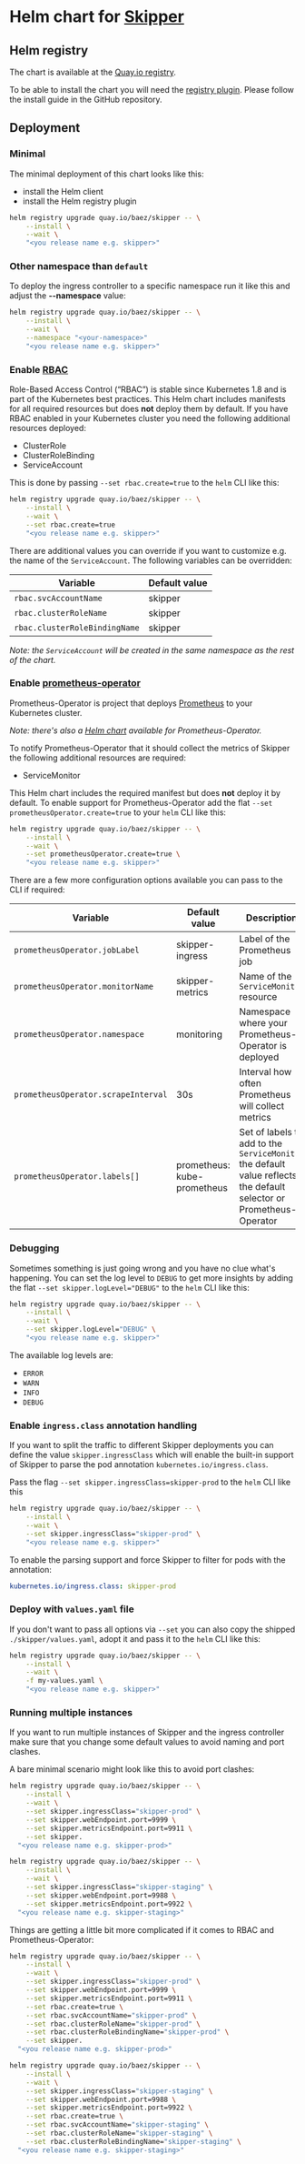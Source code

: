 # Helm chart for [Skipper](https://github.com/zalando/skipper)

## Helm registry

The chart is available at the [Quay.io registry](https://quay.io/application/baez/skipper).

To be able to install the chart you will need the [registry plugin](https://github.com/app-registry/appr-helm-plugin).
Please follow the install guide in the GitHub repository.

## Deployment

### Minimal

The minimal deployment of this chart looks like this:

- install the Helm client
- install the Helm registry plugin

```bash
helm registry upgrade quay.io/baez/skipper -- \
    --install \
    --wait \
    "<you release name e.g. skipper>"
```

### Other namespace than `default`

To deploy the ingress controller to a specific namespace run it like this and adjust the **--namespace** value:

```bash
helm registry upgrade quay.io/baez/skipper -- \
    --install \
    --wait \
    --namespace "<your-namespace>"
    "<you release name e.g. skipper>"
```

### Enable [RBAC](https://kubernetes.io/docs/admin/authorization/rbac/)

Role-Based Access Control (“RBAC”) is stable since Kubernetes 1.8 and is part of the Kubernetes best practices.
This Helm chart includes manifests for all required resources but does **not** deploy them by default.
If you have RBAC enabled in your Kubernetes cluster you need the following additional resources deployed:

- ClusterRole
- ClusterRoleBinding
- ServiceAccount

This is done by passing `--set rbac.create=true` to the `helm` CLI like this:

```bash
helm registry upgrade quay.io/baez/skipper -- \
    --install \
    --wait \
    --set rbac.create=true
    "<you release name e.g. skipper>"
```

There are additional values you can override if you want to customize e.g. the name of the `ServiceAccount`.
The following variables can be overridden:

| Variable                      | Default value |
|-------------------------------|---------------|
| `rbac.svcAccountName`         | skipper       |
| `rbac.clusterRoleName`        | skipper       |
| `rbac.clusterRoleBindingName` | skipper       |

_Note: the `ServiceAccount` will be created in the same namespace as the rest of the chart._

### Enable [prometheus-operator](https://github.com/coreos/prometheus-operator)

Prometheus-Operator is project that deploys [Prometheus](https://prometheus.io/) to your Kubernetes cluster.

_Note: there's also a [Helm chart](https://github.com/coreos/prometheus-operator/tree/master/helm) available for Prometheus-Operator._

To notify Prometheus-Operator that it should collect the metrics of Skipper the following additional resources are required:

- ServiceMonitor

This Helm chart includes the required manifest but does **not** deploy it by default.
To enable support for Prometheus-Operator add the flat `--set prometheusOperator.create=true` to your `helm` CLI like this:

```bash
helm registry upgrade quay.io/baez/skipper -- \
    --install \
    --wait \
    --set prometheusOperator.create=true \
    "<you release name e.g. skipper>"
```

There are a few more configuration options available you can pass to the CLI if required:

| Variable                            | Default value               | Description                                                                                                         |
|-------------------------------------|-----------------------------|---------------------------------------------------------------------------------------------------------------------|
| `prometheusOperator.jobLabel`       | skipper-ingress             | Label of the Prometheus job                                                                                         |
| `prometheusOperator.monitorName`    | skipper-metrics             | Name of the `ServiceMonitor` resource                                                                               |
| `prometheusOperator.namespace`      | monitoring                  | Namespace where your Prometheus-Operator is deployed                                                                |
| `prometheusOperator.scrapeInterval` | 30s                         | Interval how often Prometheus will collect metrics                                                                  |
| `prometheusOperator.labels[]`       | prometheus: kube-prometheus | Set of labels to add to the `ServiceMonitor` the default value reflects the default selector or Prometheus-Operator |

### Debugging

Sometimes something is just going wrong and you have no clue what's happening.
You can set the log level to `DEBUG` to get more insights by adding the flat `--set skipper.logLevel="DEBUG"` to the `helm` CLI like this:

```bash
helm registry upgrade quay.io/baez/skipper -- \
    --install \
    --wait \
    --set skipper.logLevel="DEBUG" \
    "<you release name e.g. skipper>"
```

The available log levels are:

- `ERROR`
- `WARN`
- `INFO`
- `DEBUG`

### Enable `ingress.class` annotation handling

If you want to split the traffic to different Skipper deployments you can define the value `skipper.ingressClass` which will enable the built-in support of Skipper to parse the pod annotation `kubernetes.io/ingress.class`.

Pass the flag `--set skipper.ingressClass=skipper-prod` to the `helm` CLI like this

```bash
helm registry upgrade quay.io/baez/skipper -- \
    --install \
    --wait \
    --set skipper.ingressClass="skipper-prod" \
    "<you release name e.g. skipper>"
```

To enable the parsing support and force Skipper to filter for pods with the annotation:

```yaml
kubernetes.io/ingress.class: skipper-prod
```

### Deploy with `values.yaml` file

If you don't want to pass all options via `--set` you can also copy the shipped `./skipper/values.yaml`, adopt it and pass it to the `helm` CLI like this:

```bash
helm registry upgrade quay.io/baez/skipper -- \
    --install \
    --wait \
    -f my-values.yaml \
    "<you release name e.g. skipper>"
```

### Running multiple instances

If you want to run multiple instances of Skipper and the ingress controller make sure that you change some default values to avoid naming and port clashes.

A bare minimal scenario might look like this to avoid port clashes:

```bash
helm registry upgrade quay.io/baez/skipper -- \
    --install \
    --wait \
    --set skipper.ingressClass="skipper-prod" \
    --set skipper.webEndpoint.port=9999 \
    --set skipper.metricsEndpoint.port=9911 \
    --set skipper.
  "<you release name e.g. skipper-prod>"

helm registry upgrade quay.io/baez/skipper -- \
    --install \
    --wait \
    --set skipper.ingressClass="skipper-staging" \
    --set skipper.webEndpoint.port=9988 \
    --set skipper.metricsEndpoint.port=9922 \
  "<you release name e.g. skipper-staging>"
```

Things are getting a little bit more complicated if it comes to RBAC and Prometheus-Operator:

```bash
helm registry upgrade quay.io/baez/skipper -- \
    --install \
    --wait \
    --set skipper.ingressClass="skipper-prod" \
    --set skipper.webEndpoint.port=9999 \
    --set skipper.metricsEndpoint.port=9911 \
    --set rbac.create=true \
    --set rbac.svcAccountName="skipper-prod" \
    --set rbac.clusterRoleName="skipper-prod" \
    --set rbac.clusterRoleBindingName="skipper-prod" \
    --set skipper.
  "<you release name e.g. skipper-prod>"

helm registry upgrade quay.io/baez/skipper -- \
    --install \
    --wait \
    --set skipper.ingressClass="skipper-staging" \
    --set skipper.webEndpoint.port=9988 \
    --set skipper.metricsEndpoint.port=9922 \
    --set rbac.create=true \
    --set rbac.svcAccountName="skipper-staging" \
    --set rbac.clusterRoleName="skipper-staging" \
    --set rbac.clusterRoleBindingName="skipper-staging" \
  "<you release name e.g. skipper-staging>"
```